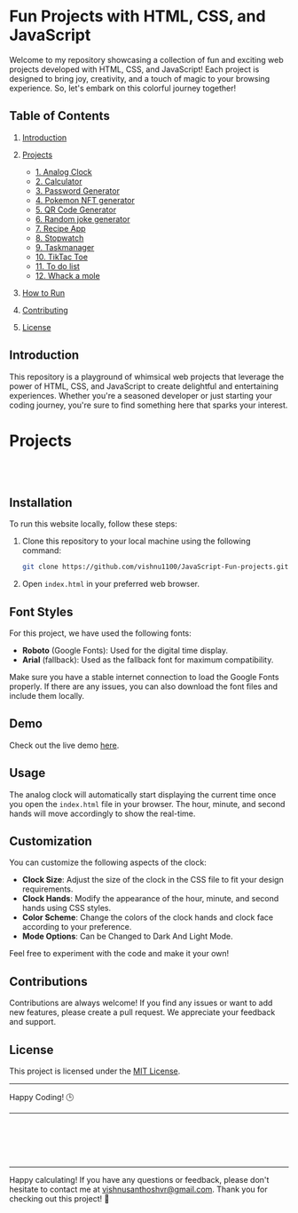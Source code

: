 # Fun Projects with HTML, CSS, and JavaScript


Welcome to my repository showcasing a collection of fun and exciting web projects developed with HTML, CSS, and JavaScript! Each project is designed to bring joy, creativity, and a touch of magic to your browsing experience. So, let's embark on this colorful journey together!

## Table of Contents

1. [Introduction](#introduction)
2. [Projects](#projects)
    - [1. Analog Clock ](#Project1-Analog-Clock)
    - [2. Calculator](#project-2-interactive-emoji-garden)
    - [3. Password Generator](#project-3-gravity-defying-ball)
    - [4. Pokemon NFT generator ](#project-3-gravity-defying-ball)
    - [5. QR Code Generator ](#project-3-gravity-defying-ball)
    - [6. Random joke generator]()
    - [7. Recipe App]()
    - [8. Stopwatch]()
    - [9. Taskmanager]()
    - [10. TikTac Toe]()
    - [11. To do list]()
    - [12. Whack a mole]()

3. [How to Run](#how-to-run)
4. [Contributing](#contributing)
5. [License](#license)

## Introduction

This repository is a playground of whimsical web projects that leverage the power of HTML, CSS, and JavaScript to create delightful and entertaining experiences. Whether you're a seasoned developer or just starting your coding journey, you're sure to find something here that sparks your interest.

# Projects
<br>
<br>

## Installation

To run this website locally, follow these steps:

1. Clone this repository to your local machine using the following command:

   ```bash
   git clone https://github.com/vishnu1100/JavaScript-Fun-projects.git
   ```

2. Open `index.html` in your preferred web browser.

## Font Styles

For this project, we have used the following fonts:

- **Roboto** (Google Fonts): Used for the digital time display.
- **Arial** (fallback): Used as the fallback font for maximum compatibility.

Make sure you have a stable internet connection to load the Google Fonts properly. If there are any issues, you can also download the font files and include them locally.

## Demo

Check out the live demo [here](https://vishnu1100.github.io/JavaScript-Fun-projects/).

## Usage

The analog clock will automatically start displaying the current time once you open the `index.html` file in your browser. The hour, minute, and second hands will move accordingly to show the real-time.

## Customization

You can customize the following aspects of the clock:

- **Clock Size**: Adjust the size of the clock in the CSS file to fit your design requirements.
- **Clock Hands**: Modify the appearance of the hour, minute, and second hands using CSS styles.
- **Color Scheme**: Change the colors of the clock hands and clock face according to your preference.
- **Mode Options**: Can be Changed to Dark And Light Mode.

Feel free to experiment with the code and make it your own!

## Contributions

Contributions are always welcome! If you find any issues or want to add new features, please create a pull request. We appreciate your feedback and support.

## License

This project is licensed under the [MIT License](LICENSE).

---

Happy Coding! 🕒

---

<br>
<br>
<br>
<br>



---

Happy calculating! If you have any questions or feedback, please don't hesitate to contact me at vishnusanthoshvr@gmail.com. Thank you for checking out this project! 🚀 
